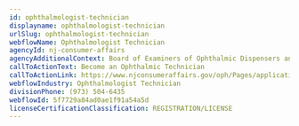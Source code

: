 ```yaml
---
id: ophthalmologist-technician
displayname: ophthalmologist-technician
urlSlug: ophthalmologist-technician
webflowName: Ophthalmologist Technician
agencyId: nj-consumer-affairs
agencyAdditionalContext: Board of Examiners of Ophthalmic Dispensers and Technicians
callToActionText: Become an Ophthalmic Technician
callToActionLink: https://www.njconsumeraffairs.gov/oph/Pages/applications.aspx
webflowIndustry: Ophthalmologist Technician
divisionPhone: (973) 504-6435
webflowId: 5f7729a84ad0ae1f91a54a5d
licenseCertificationClassification: REGISTRATION/LICENSE
---
```

